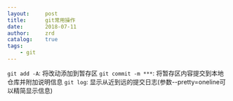 ```yaml
---
layout:     post
title:      git常用操作
date:       2018-07-11
author:     zrd
catalog:    true
tags:
    - git
---
```


`git add -A`: 将改动添加到暂存区
`git commit -m ***`: 将暂存区内容提交到本地仓库并附加说明信息
`git log`: 显示从近到远的提交日志(参数--pretty=oneline可以精简显示信息)

